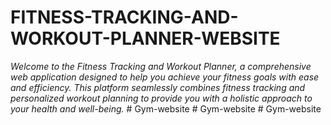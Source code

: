 # FITNESS-TRACKING-AND-WORKOUT-PLANNER-WEBSITE
<i>Welcome to the Fitness Tracking and Workout Planner, a comprehensive web application designed to help you achieve your fitness goals with ease and efficiency. This platform seamlessly combines fitness tracking and personalized workout planning to provide you with a holistic approach to your health and well-being.</i>
#   G y m - w e b s i t e  
 #   G y m - w e b s i t e  
 #   G y m - w e b s i t e  
 